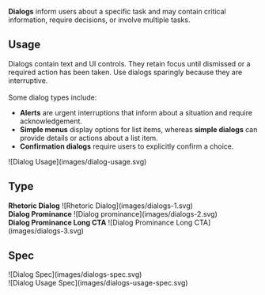 **Dialogs** inform users about a specific task and may contain critical information, require decisions, or involve multiple tasks.

## Usage
<div data-insert-component="ImageGrid">
  <div class="mb-16">
    Dialogs contain text and UI controls. They retain focus until dismissed or a required action has been taken. Use dialogs sparingly because they are interruptive.
    <br /><br />
    Some dialog types include:
    <ul class="mt-0">
        <li><b>Alerts</b> are urgent interruptions that inform about a situation and require acknowledgement.</li>
        <li><b>Simple menus</b> display options for list items, whereas <b>simple dialogs</b> can provide details or actions about a list item.</li>
        <li><b>Confirmation dialogs</b> require users to explicitly confirm a choice.</li>
    </ul>

  </div>
  <div class="img-block">
    ![Dialog Usage](images/dialog-usage.svg)
  </div>
</div>

## Type

<div data-insert-component="ImageGrid">
  <div class="img-block">
    <b class="display-block mb-16">Rhetoric Dialog</b>
    ![Rhetoric Dialog](images/dialogs-1.svg)
  </div>
  <div class="img-block">
    <b class="display-block mb-16">Dialog Prominance</b>
    ![Dialog prominance](images/dialogs-2.svg)
  </div>
  <div class="img-block">
    <b class="display-block mb-16">Dialog Prominance Long CTA</b>
    ![Dialog Prominance Long CTA](images/dialogs-3.svg)
  </div>
</div>

## Spec

<div data-insert-component="ImageGrid">
  <div class="img-block">
    ![Dialog Spec](images/dialogs-spec.svg)
    <div class="img-width-initial mt-16">
      ![Dialog Usage Spec](images/dialogs-usage-spec.svg)
    </div>
  </div>
  <div>
  </div>
  <div>
  </div>
</div>
